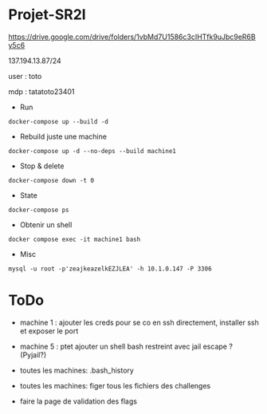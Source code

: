 # Projet-SR2I

https://drive.google.com/drive/folders/1vbMd7U1586c3cIHTfk9uJbc9eR6By5c6

137.194.13.87/24

user : toto

mdp : tatatoto23401

* Run

`docker-compose up --build -d`

* Rebuild juste une machine
  
`docker-compose up -d --no-deps --build machine1`

* Stop & delete

`docker-compose down -t 0`

* State

`docker-compose ps`

* Obtenir un shell

`docker compose exec -it machine1 bash`

* Misc

`mysql -u root -p'zeajkeazelkEZJLEA' -h 10.1.0.147 -P 3306`

# ToDo

- machine 1 : ajouter les creds pour se co en ssh directement, installer ssh et exposer le port
- machine 5 : ptet ajouter un shell bash restreint avec jail escape ? (Pyjail?)

- toutes les machines: .bash_history
- toutes les machines: figer tous les fichiers des challenges

- faire la page de validation des flags